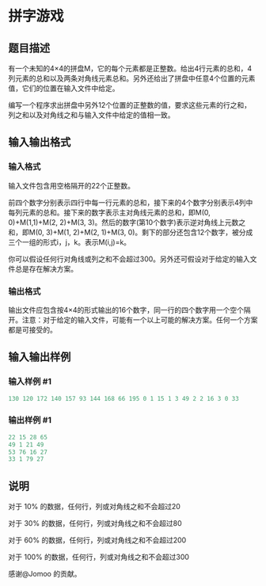 # 拼字游戏

## 题目描述

有一个未知的4×4的拼盘M，它的每个元素都是正整数。给出4行元素的总和，4列元素的总和以及两条对角线元素总和。另外还给出了拼盘中任意4个位置的元素值，它们的位置在输入文件中给定。

编写一个程序求出拼盘中另外12个位置的正整数的值，要求这些元素的行之和，列之和以及对角线之和与输入文件中给定的值相一致。

## 输入输出格式

### 输入格式

输入文件包含用空格隔开的22个正整数。

前四个数字分别表示四行中每一行元素的总和，接下来的4个数字分别表示4列中每列元素的总和。接下来的数字表示主对角线元素的总和，即M(0, 0)+M(1,1)+M(2, 2)+M(3, 3)。然后的数字(第10个数字)表示逆对角线上元数之和，即M(0, 3)+M(1, 2)+M(2, 1)+M(3, 0)。剩下的部分还包含12个数字，被分成三个一组的形式i，j，k。表示M(i,j)=k。

你可以假设任何行对角线或列之和不会超过300。另外还可假设对于给定的输入文件总是存在解决方案。

### 输出格式

输出文件应包含按4×4的形式输出的16个数字，同一行的四个数字用一个空个隔开。注意：对于给定的输入文件，可能有一个以上可能的解决方案。任何一个方案都是可接受的。

## 输入输出样例

### 输入样例 #1

```cpp
130 120 172 140 157 93 144 168 66 195 0 1 15 1 3 49 2 2 16 3 0 33
```


### 输出样例 #1

```cpp
22 15 28 65
49 1 21 49
53 76 16 27
33 1 79 27

```
## 说明

对于 $10\%$ 的数据，任何行，列或对角线之和不会超过20

对于 $30\%$ 的数据，任何行，列或对角线之和不会超过80

对于 $60\%$ 的数据，任何行，列或对角线之和不会超过200

对于 $100\%$ 的数据，任何行，列或对角线之和不会超过300

感谢@Jomoo 的贡献。

